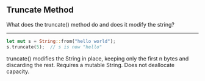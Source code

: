 ## Truncate Method

What does the truncate() method do and does it modify the string?

---

```rust
let mut s = String::from("hello world");
s.truncate(5);  // s is now "hello"
```
truncate() modifies the String in place, keeping only the first n bytes and discarding the rest. Requires a mutable String. Does not deallocate capacity.

